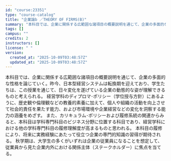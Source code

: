 ```yaml
---
id: "course:23351"
type: "course-catalog"
title: "企業論b ／THEORY OF FIRMS(B)"
summary: "本科目では、企業に関係する広範囲な諸項目の概要説明を通じて、企業の多面的な性格を論じていく。昨今、日本型経営システムは転換期を迎えており、学生たちは、この授業を通じて、日々変化を遂げている企業の動態的な姿が理解できるものと考えられる。 経営…"
tags: []
campus: ""
credits: 2
instructors: []
license: " "
version:
  created_at: "2025-10-09T03:48:57Z"
  updated_at: "2025-10-09T03:48:57Z"
---
```


本科目では、企業に関係する広範囲な諸項目の概要説明を通じて、企業の多面的な性格を論じていく。昨今、日本型経営システムは転換期を迎えており、学生たちは、この授業を通じて、日々変化を遂げている企業の動態的な姿が理解できるものと考えられる。 経営学科のディプロマ･ポリシー（学位授与方針）にあるように、歴史観や倫理観などの教養的素養に加えて、個人や組織の活動を向上させて社会的責任を果たす能力、および市場環境や企業経営などの変化を洞察する能力の涵養をめざす。 また、カリキュラム･ポリシーおよび履修系統の関連からみると、本科目は学科専門科目のビジネス分野に位置する科目であり、経営学科における他の学科専門科目の履修理解度が高まるものと思われる。 本科目の履修により、将来に実務経験にあたって役立つ企業の専門的知識の習得が期待される。 秋学期は、大学生の多くがいずれは企業の従業員になることを想定して、従業員から見た企業内外における関係主体（ステークホルダー）に焦点を当てる。
